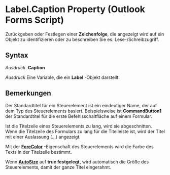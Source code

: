 
# Label.Caption Property (Outlook Forms Script)

Zurückgeben oder Festlegen einer  **Zeichenfolge**, die angezeigt wird auf ein Objekt zu identifizieren oder zu beschreiben Sie es. Lese-/Schreibzugriff.


## Syntax

 _Ausdruck_. **Caption**

 _Ausdruck_ Eine Variable, die ein **Label** -Objekt darstellt.


## Bemerkungen

Der Standardtitel für ein Steuerelement ist ein eindeutiger Name, der auf dem Typ des Steuerelements basiert. Beispielsweise ist  **CommandButton1** der Standardtitel für die erste Befehlsschaltfläche auf einem Formular.

Ist die Titelzeile eines Steuerelements zu lang, wird sie abgeschnitten. Wenn die Titelzeile des Formulars zu lang für die Titelleiste ist, wird der Titel mit einer Auslassung (...) angezeigt.

Mit der  **[ForeColor](1454c43d-d4a7-20d9-2c88-2b1315d0efbb.md)** -Eigenschaft des Steuerelements wird die Farbe des Texts in der Titelzeile bestimmt.

Wenn  **[AutoSize](22634bb4-2434-d31a-cb2d-2bcd4e513677.md)** auf **true festgelegt,** wird automatisch die Größe des Steuerelements, damit der ganze Titel eingerahmt.

